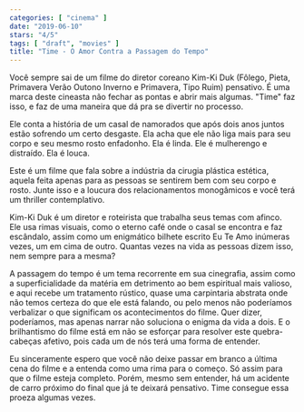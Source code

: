 ```yaml
---
categories: [ "cinema" ]
date: "2019-06-10"
stars: "4/5"
tags: [ "draft", "movies" ]
title: "Time - O Amor Contra a Passagem do Tempo"
---
```

Você sempre sai de um filme do diretor coreano Kim-Ki Duk (Fôlego,
Pieta, Primavera Verão Outono Inverno e Primavera,  Tipo Ruim)
pensativo. É uma marca deste cineasta não fechar as pontas e abrir mais
algumas. "Time" faz isso, e faz de uma maneira que dá pra se divertir
no processo.

Ele conta a história de um casal de namorados que após dois anos juntos
estão sofrendo um certo desgaste. Ela acha que ele não liga mais para
seu corpo e seu mesmo rosto enfadonho. Ela é linda. Ele é mulherengo
e distraído. Ela é louca.

Este é um filme que fala sobre a indústria da cirugia plástica
estética, aquela feita apenas para as pessoas se sentirem bem com seu
corpo e rosto. Junte isso e a loucura dos relacionamentos monogâmicos
e você terá um thriller contemplativo.

Kim-Ki Duk é um diretor e roteirista que trabalha seus temas com
afinco. Ele usa rimas visuais, como o eterno café onde o casal se
encontra e faz escândalo, assim como um enigmático bilhete escrito Eu
Te Amo inúmeras vezes, um em cima de outro. Quantas vezes na vida as
pessoas dizem isso, nem sempre para a mesma?

A passagem do tempo é um tema recorrente em sua cinegrafia, assim como a
superficialidade da matéria em detrimento ao bem espiritual mais valioso,
e aqui recebe um tratamento rústico, quase uma carpintaria abstrata
onde não temos certeza do que ele está falando, ou pelo menos não
poderíamos verbalizar o que significam os acontecimentos do filme. Quer
dizer, poderíamos, mas apenas narrar não soluciona o enigma da vida a
dois. E o brilhantismo do filme está em não se esforçar para resolver
este quebra-cabeças afetivo, pois cada um de nós terá uma forma de
entender.

Eu sinceramente espero que você não deixe passar em branco a última
cena do filme e a entenda como uma rima para o começo. Só assim para
que o filme esteja completo. Porém, mesmo sem entender, há um acidente
de carro próximo do final que já te deixará pensativo. Time consegue
essa proeza algumas vezes.
